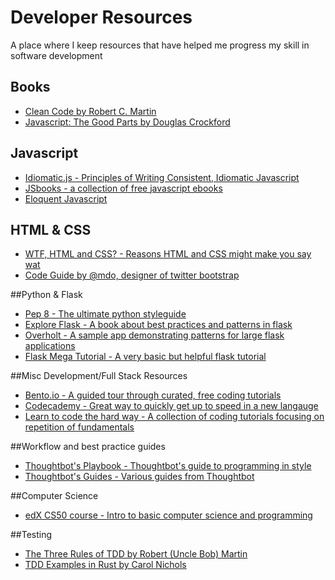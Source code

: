 # Developer Resources

A place where I keep resources that have helped me progress my skill in software development

## Books
* [Clean Code by Robert C. Martin](http://amzn.com/0132350882)
* [Javascript: The Good Parts by Douglas Crockford](http://amzn.com/0596517742)

## Javascript
* [Idiomatic.js - Principles of Writing Consistent, Idiomatic Javascript](https://github.com/rwaldron/idiomatic.js) 
* [JSbooks - a collection of free javascript ebooks](http://jsbooks.revolunet.com/)
* [Eloquent Javascript](http://eloquentjavascript.net/)

## HTML & CSS
* [WTF, HTML and CSS? - Reasons HTML and CSS might make you say wat](http://wtfhtmlcss.com/)
* [Code Guide by @mdo, designer of twitter bootstrap](http://codeguide.co/)

##Python & Flask
* [Pep 8 - The ultimate python styleguide](https://www.python.org/dev/peps/pep-0008/)
* [Explore Flask - A book about best practices and patterns in flask](https://exploreflask.com/index.html)
* [Overholt - A sample app demonstrating patterns for large flask applications](http://mattupstate.com/python/2013/06/26/how-i-structure-my-flask-applications.html)
* [Flask Mega Tutorial - A very basic but helpful flask tutorial](http://blog.miguelgrinberg.com/post/the-flask-mega-tutorial-part-i-hello-world)

##Misc Development/Full Stack Resources
* [Bento.io - A guided tour through curated, free coding tutorials](http://bento.io)
* [Codecademy - Great way to quickly get up to speed in a new langauge](http://codecademy.com)
* [Learn to code the hard way - A collection of coding tutorials focusing on  repetition of fundamentals](http://learncodethehardway.org/)

##Workflow and best practice guides
* [Thoughtbot's Playbook - Thoughtbot's guide to programming in style](http://playbook.thoughtbot.com/)
* [Thoughtbot's Guides - Various guides from Thoughtbot](https://github.com/thoughtbot/guides) 

##Computer Science
* [edX CS50 course - Intro to basic computer science and programming](tests/functional_tests/retailer/socal_data_tests.py)

##Testing
* [The Three Rules of TDD by Robert (Uncle Bob) Martin](http://butunclebob.com/ArticleS.UncleBob.TheThreeRulesOfTdd)
* [TDD Examples in Rust by Carol Nichols](http://carol-nichols.com/2015/03/28/tdd-example-in-rust/)
